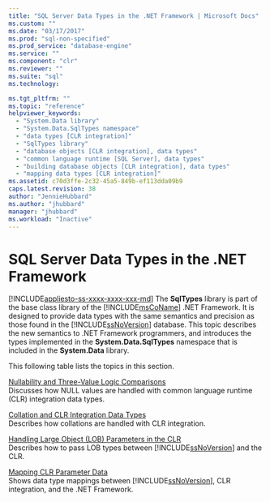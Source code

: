 ```yaml
---
title: "SQL Server Data Types in the .NET Framework | Microsoft Docs"
ms.custom: ""
ms.date: "03/17/2017"
ms.prod: "sql-non-specified"
ms.prod_service: "database-engine"
ms.service: ""
ms.component: "clr"
ms.reviewer: ""
ms.suite: "sql"
ms.technology: 

ms.tgt_pltfrm: ""
ms.topic: "reference"
helpviewer_keywords: 
  - "System.Data library"
  - "System.Data.SqlTypes namespace"
  - "data types [CLR integration]"
  - "SqlTypes library"
  - "database objects [CLR integration], data types"
  - "common language runtime [SQL Server], data types"
  - "building database objects [CLR integration], data types"
  - "mapping data types [CLR integration]"
ms.assetid: c70d3ffe-2c32-45a5-849b-ef113dda09b9
caps.latest.revision: 38
author: "JennieHubbard"
ms.author: "jhubbard"
manager: "jhubbard"
ms.workload: "Inactive"
---
```

# SQL Server Data Types in the .NET Framework
[!INCLUDE[appliesto-ss-xxxx-xxxx-xxx-md](../../includes/appliesto-ss-xxxx-xxxx-xxx-md.md)]
  The **SqlTypes** library is part of the base class library of the [!INCLUDE[msCoName](../../includes/msconame-md.md)] .NET Framework. It is designed to provide data types with the same semantics and precision as those found in the [!INCLUDE[ssNoVersion](../../includes/ssnoversion-md.md)] database. This topic describes the new semantics to .NET Framework programmers, and introduces the types implemented in the **System.Data.SqlTypes** namespace that is included in the **System.Data** library.  
  
 This following table lists the topics in this section.  
  
 [Nullability and Three-Value Logic Comparisons](../../relational-databases/clr-integration-database-objects-types-net-framework/nullability-and-three-value-logic-comparisons.md)  
 Discusses how NULL values are handled with common language runtime (CLR) integration data types.  
  
 [Collation and CLR Integration Data Types](../../relational-databases/clr-integration-database-objects-types-net-framework/collation-and-clr-integration-data-types.md)  
 Describes how collations are handled with CLR integration.  
  
 [Handling Large Object &#40;LOB&#41; Parameters in the CLR](../../relational-databases/clr-integration-database-objects-types-net-framework/handling-large-object-lob-parameters-in-the-clr.md)  
 Describes how to pass LOB types between [!INCLUDE[ssNoVersion](../../includes/ssnoversion-md.md)] and the CLR.  
  
 [Mapping CLR Parameter Data](../../relational-databases/clr-integration-database-objects-types-net-framework/mapping-clr-parameter-data.md)  
 Shows data type mappings between [!INCLUDE[ssNoVersion](../../includes/ssnoversion-md.md)], CLR integration, and the .NET Framework.  
  
  
